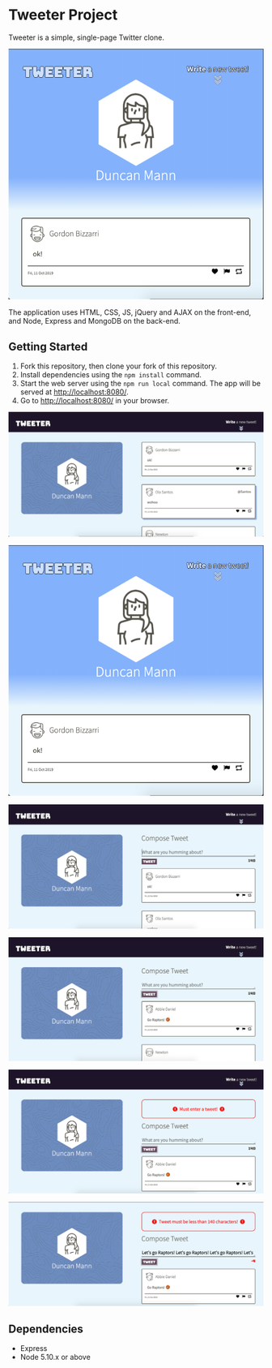 # Tweeter Project

Tweeter is a simple, single-page Twitter clone.

![Screenshot2](https://github.com/duncan-mann/tweeter/blob/master/screenshots/Screen%20Shot%202019-10-10%20at%208.33.27%20PM.png?raw=true)

The application uses HTML, CSS, JS, jQuery and AJAX on the front-end, and Node, Express and MongoDB on the back-end.

## Getting Started

1. Fork this repository, then clone your fork of this repository.
2. Install dependencies using the `npm install` command.
3. Start the web server using the `npm run local` command. The app will be served at <http://localhost:8080/>.
4. Go to <http://localhost:8080/> in your browser.

![Screenshot1](https://github.com/duncan-mann/tweeter/blob/master/screenshots/Screen%20Shot%202019-10-10%20at%208.33.12%20PM.png?raw=true)

![Screenshot2](https://github.com/duncan-mann/tweeter/blob/master/screenshots/Screen%20Shot%202019-10-10%20at%208.33.27%20PM.png?raw=true)

![Screenshot3](https://github.com/duncan-mann/tweeter/blob/master/screenshots/Screen%20Shot%202019-10-10%20at%208.33.44%20PM.png?raw=true)

![Screenshot4](https://github.com/duncan-mann/tweeter/blob/master/screenshots/Screen%20Shot%202019-10-10%20at%208.36.29%20PM.png?raw=true)

![Screenshot5](https://github.com/duncan-mann/tweeter/blob/master/screenshots/Screen%20Shot%202019-10-10%20at%208.36.52%20PM.png?raw=true)

![Screenshot5](https://github.com/duncan-mann/tweeter/blob/master/screenshots/Screen%20Shot%202019-10-10%20at%208.37.36%20PM.png?raw=true)


## Dependencies

- Express
- Node 5.10.x or above

